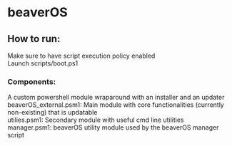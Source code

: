 # beaverOS

## How to run: 
Make sure to have script execution policy enabled
<br>
Launch scripts/boot.ps1 

### Components: 
A custom powershell module wraparound with an installer and an updater
<br>beaverOS_external.psm1: 
 Main module with core functionalities (currently non-existing) that is updatable
<br>utilies.psm1: 
 Secondary module with useful cmd line utilities
<br>manager.psm1: 
 beaverOS utility module used by the beaverOS manager script


